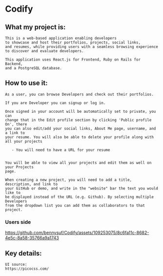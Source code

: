 # Codify

## What my project is:
    This is a web-based application enabling developers
    to showcase and host their portfolios, projects, social links, 
    and resumes, while providing users with a seamless browsing experience 
    to discover and evaluate developers.

    This application uses React.js for Frontend, Ruby on Rails for Backend, 
    and a PostgreSQL database.

## How to use it:
    As a user, you can browse Developers and check out their portfolios.

    If you are Developer you can signup or log in. 

    Once signed in your account will be automatically set to private, you can 
    change that in the Edit profile section by clicking 'Public profile On', there 
    you can also edit/add your social links, About Me page, username, and a link to 
    your resume. You will also be able to delete your profile along with all your projects
    
       - You will need to have a URL for your resume

    
    You will be able to view all your projects and edit them as well on your Projects
    page. 

    When creating a new project, you will need to add a title, description, and link to 
    your GitHub or demo, and write in the "website" bar the text you would like to 
    be displayed instead of the URL (e.g. Github). By selecting multiple Developers 
    from the dropdown list you can add them as collaborators to that project.

### Users side
https://github.com/bennysuf/Codify/assets/109253075/8c6fa11c-8682-4e5c-8a58-35766a9a1743





## Key details:
    UI source: 
    https://picocss.com/
